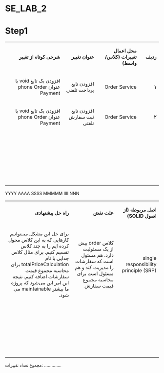 # SE_LAB_2

# Step1

<table dir='rtl'>
<tbody>
<tr>
<td width="64">
<p><strong>ردیف</strong></p>
</td>
<td width="198">
<p><strong>محل اعمال تغییرات (کلاس/واسط)</strong></p>
</td>
<td width="141">
<p><strong>عنوان تغییر</strong></p>
</td>
<td width="292">
<p><strong>شرحی کوتاه از تغییر</strong></p>
</td>
</tr>
<tr>
<td width="64">
<p><strong>۱</strong></p>
</td>
<td width="198">
<p>Order Service</p>
</td>
<td width="141">
<p>افزودن تابع پرداخت تلفنی</p>
</td>
<td width="292">
<p>افزودن یک تابع void با عنوان phone Order Payment</p>
</td>
</tr>
<tr>
<td width="64">
<p><strong>۲</strong></p>
</td>
<td width="198">
<p>Order Service</p>
</td>
<td width="141">
<p>افزودن تابع ثبت سفارش تلفتی</p>
</td>
<td width="292">
<p>افزودن یک تابع void با عنوان phone Order Payment</p>
</td>
</tr>
<tr>
<td width="64">
<p><strong>&nbsp;</strong></p>
</td>
<td width="198">
<p>&nbsp;</p>
</td>
<td width="141">
<p>&nbsp;</p>
</td>
<td width="292">
<p>&nbsp;</p>
</td>
</tr>
<tr>
<td width="64">
<p><strong>&nbsp;</strong></p>
</td>
<td width="198">
<p>&nbsp;</p>
</td>
<td width="141">
<p>&nbsp;</p>
</td>
<td width="292">
<p>&nbsp;</p>
</td>
</tr>
<tr>
<td width="64">
<p><strong>&nbsp;</strong></p>
</td>
<td width="198">
<p>&nbsp;</p>
</td>
<td width="141">
<p>&nbsp;</p>
</td>
<td width="292">
<p>&nbsp;</p>
</td>
</tr>
</tbody>
</table>


YYYY AAAA SSSS MMMMM IIII NNN


<table dir='rtl'>
<tbody>
<tr>
<td width="168">
<p><strong>اصل مربوطه (از اصول </strong><strong>SOLID</strong><strong>)</strong></p>
</td>
<td width="246">
<p><strong>علت نقض</strong></p>
</td>
<td width="284">
<p><strong>راه حل پیشنهادی</strong></p>
</td>
</tr>
<tr>
<td width="168">
<p>single responsibility principle (SRP)</p>
</td>
<td width="246">
<p>کلاس order بیش از یک مسئولیت دارد. هم مسئول است که سفارشات را مدیریت کند و هم مسئول است برای محاسبه مجموع قیمت سفارش</p>
</td>
<td width="284">
<p>برای حل این مشکل می‌توانیم کارهایی که به این کلاس محول کرده ا‌یم را به چند کلاس تقسیم کنیم. برای مثال کلاس جدایی با نام totalPriceCalculation برای محاسبه مجموع قیمت سفارشات اضافه کنیم. نتیجه این امر این می‌شود که پروژه ما بیشتر maintainable می شود.</p>
</td>
</tr>
<tr>
<td width="168">
<p>&nbsp;</p>
</td>
<td width="246">
<p>&nbsp;</p>
</td>
<td width="284">
<p>&nbsp;</p>
</td>
</tr>
<tr>
<td width="168">
<p>&nbsp;</p>
</td>
<td width="246">
<p>&nbsp;</p>
</td>
<td width="284">
<p>&nbsp;</p>
</td>
</tr>
<tr>
<td width="168">
<p>&nbsp;</p>
</td>
<td width="246">
<p>&nbsp;</p>
</td>
<td width="284">
<p>&nbsp;</p>
</td>
</tr>
</tbody>
</table>

مجموع تعداد تغییرات: ..............
